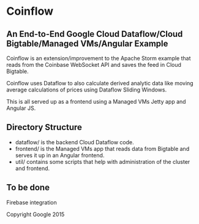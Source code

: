 # Coinflow

## An End-to-End Google Cloud Dataflow/Cloud Bigtable/Managed VMs/Angular Example

Coinflow is an extension/improvement to the Apache Storm example that reads from the
Coinbase WebSocket API and saves the feed in Cloud Bigtable.

Coinflow uses Dataflow to also calculate derived analytic data like moving average calculations
of prices using Dataflow Sliding Windows.

This is all served up as a frontend using a Managed VMs Jetty app and Angular JS.

## Directory Structure

* dataflow/ is the backend Cloud Dataflow code.
* frontend/ is the Managed VMs app that reads data from Bigtable and serves it up in an
Angular frontend.
* util/ contains some scripts that help with administration of the cluster and frontend.

## To be done

Firebase integration

Copyright Google 2015
